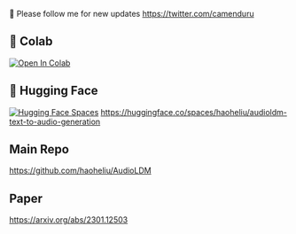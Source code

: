 🐣 Please follow me for new updates https://twitter.com/camenduru

## 🦒 Colab 

[![Open In Colab](https://colab.research.google.com/assets/colab-badge.svg)](https://colab.research.google.com/github/camenduru/audioldm-colab/blob/main/audioldm-colab)

## 🤗 Hugging Face 

[![Hugging Face Spaces](https://img.shields.io/badge/%F0%9F%A4%97%20Hugging%20Face-Spaces-blue)](https://huggingface.co/spaces/camenduru/one-shot-talking-face)
https://huggingface.co/spaces/haoheliu/audioldm-text-to-audio-generation

## Main Repo
https://github.com/haoheliu/AudioLDM

## Paper
https://arxiv.org/abs/2301.12503
